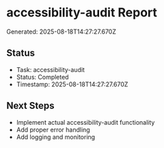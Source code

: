 # accessibility-audit Report

Generated: 2025-08-18T14:27:27.670Z

## Status
- Task: accessibility-audit
- Status: Completed
- Timestamp: 2025-08-18T14:27:27.670Z

## Next Steps
- Implement actual accessibility-audit functionality
- Add proper error handling
- Add logging and monitoring
